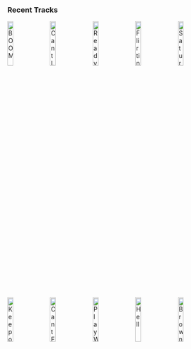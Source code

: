 ### Recent Tracks
[<img src='https://lastfm.freetls.fastly.net/i/u/300x300/880d1cd395faedf92bf6559d331ee49d.jpg' width='16%' height='16%' alt='BOOM'>](https://www.last.fm/music/x%2bambassadors/_/boom)&nbsp;&nbsp;&nbsp;&nbsp;[<img src='https://lastfm.freetls.fastly.net/i/u/300x300/2a96cbd8b46e442fc41c2b86b821562f.png' width='16%' height='16%' alt='Cant Let Go'>](https://www.last.fm/music/dreamsuite/_/can%2527t%2blet%2bgo)&nbsp;&nbsp;&nbsp;&nbsp;[<img src='https://lastfm.freetls.fastly.net/i/u/300x300/6586abdd9a487818db2127748e504ade.jpg' width='16%' height='16%' alt='Ready'>](https://www.last.fm/music/alessia%2bcara/_/ready)&nbsp;&nbsp;&nbsp;&nbsp;[<img src='https://lastfm.freetls.fastly.net/i/u/300x300/9200ca548154118045625c0bba02b8e2.jpg' width='16%' height='16%' alt='Flirting With June'>](https://www.last.fm/music/les%2bgordon/_/flirting%2bwith%2bjune)&nbsp;&nbsp;&nbsp;&nbsp;[<img src='https://lastfm.freetls.fastly.net/i/u/300x300/f549a8f9ff963e15d4fe34a02c0159a0.jpg' width='16%' height='16%' alt='Saturday Sun'>](https://www.last.fm/music/vance%2bjoy/_/saturday%2bsun)&nbsp;&nbsp;&nbsp;&nbsp;<br>[<img src='https://lastfm.freetls.fastly.net/i/u/300x300/cc8e85f49c79246472b1ba20d67c8472.png' width='16%' height='16%' alt='Keep on Loving You'>](https://www.last.fm/music/reo%2bspeedwagon/_/keep%2bon%2bloving%2byou)&nbsp;&nbsp;&nbsp;&nbsp;[<img src='https://lastfm.freetls.fastly.net/i/u/300x300/cc8e85f49c79246472b1ba20d67c8472.png' width='16%' height='16%' alt='Cant Fight This Feeling'>](https://www.last.fm/music/reo%2bspeedwagon/_/can%2527t%2bfight%2bthis%2bfeeling)&nbsp;&nbsp;&nbsp;&nbsp;[<img src='https://lastfm.freetls.fastly.net/i/u/300x300/9f89cf0a77a541e4c16f5513d041eaa5.png' width='16%' height='16%' alt='Play With Fire'>](https://www.last.fm/music/vance%2bjoy/_/play%2bwith%2bfire)&nbsp;&nbsp;&nbsp;&nbsp;[<img src='https://lastfm.freetls.fastly.net/i/u/300x300/c0ea588b31f8e7e0a732fb6695e698f5.jpg' width='16%' height='16%' alt='Hell'>](https://www.last.fm/music/two%2bfriends/_/hell)&nbsp;&nbsp;&nbsp;&nbsp;[<img src='https://lastfm.freetls.fastly.net/i/u/300x300/689086ed30624199b0dc9690a2127d39.jpg' width='16%' height='16%' alt='Brown Eyed Girl'>](https://www.last.fm/music/van%2bmorrison/_/brown%2beyed%2bgirl)&nbsp;&nbsp;&nbsp;&nbsp;<br>
